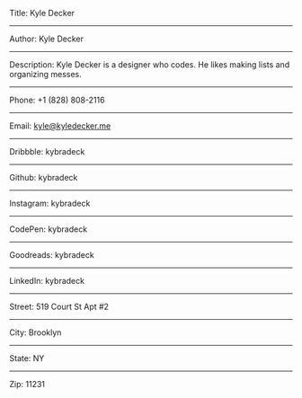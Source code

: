Title: Kyle Decker

----

Author: Kyle Decker

----

Description: Kyle Decker is a designer who codes. He likes making lists and organizing messes.

----

Phone: +1 (828) 808-2116

----

Email: kyle@kyledecker.me

----

Dribbble: kybradeck

----

Github: kybradeck

----

Instagram: kybradeck

----

CodePen: kybradeck

----

Goodreads: kybradeck

----

LinkedIn: kybradeck

----

Street: 519 Court St Apt #2

----

City: Brooklyn

----

State: NY

----

Zip: 11231
